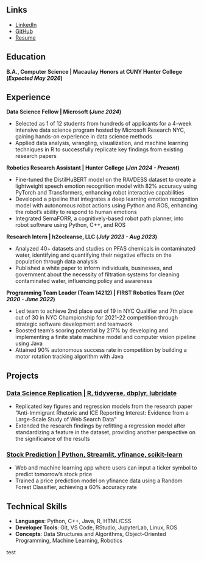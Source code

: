 ## Links

- [LinkedIn](https://www.linkedin.com/in/ericguan04/)
- [GitHub](https://github.com/ericguan04)
- [Resume](https://drive.google.com/file/d/1j7F5Hg7QUjYculezE6rMlkliM-fTgU2I/view?usp=sharing)

## Education

**B.A., Computer Science | Macaulay Honors at CUNY Hunter College (_Expected May 2026_)**

## Experience

**Data Science Fellow | Microsoft (_June 2024_)**

- Selected as 1 of 12 students from hundreds of applicants for a 4-week intensive data science program hosted by Microsoft Research NYC, gaining hands-on experience in data science methods
- Applied data analysis, wrangling, visualization, and machine learning techniques in R to successfully replicate key findings from existing research papers

**Robotics Research Assistant | Hunter College (_Jan 2024 - Present_)**

- Fine-tuned the DistilHuBERT model on the RAVDESS dataset to create a lightweight speech emotion recognition model with 82% accuracy using PyTorch and Transformers, enhancing robot interactive capabilities
- Developed a pipeline that integrates a deep learning emotion recognition model with autonomous robot actions using Python and ROS, enhancing the robot’s ability to respond to human emotions
- Integrated SemaFORR, a cognitively-based robot path planner, into robot software using Python, C++, and ROS

**Research Intern | h2ocleanse, LLC (_July 2023 - Aug 2023_)**

- Analyzed 40+ datasets and studies on PFAS chemicals in contaminated water, identifying and quantifying their negative effects on the population through data analysis
- Published a white paper to inform individuals, businesses, and government about the necessity of filtration systems for cleaning contaminated water, influencing policy and awareness

**Programming Team Leader (Team 14212) | FIRST Robotics Team (_Oct 2020 - June 2022_)**

- Led team to achieve 2nd place out of 19 in NYC Qualifier and 7th place out of 30 in NYC Championship for 2021-22 competition through strategic software development and teamwork
- Boosted team’s scoring potential by 217% by developing and implementing a finite state machine model and computer vision pipeline using Java
- Attained 90% autonomous success rate in competition by building a motor rotation tracking algorithm with Java

## Projects

### [Data Science Replication | R, tidyverse, dbplyr, lubridate](https://github.com/msr-ds3/immigrant-news-2024-group-6)

- Replicated key figures and regression models from the research paper “Anti-Immigrant Rhetoric and ICE Reporting Interest: Evidence from a Large-Scale Study of Web Search Data”
- Extended the research findings by refitting a regression model after standardizing a feature in the dataset, providing another perspective on the significance of the results

### [Stock Prediction | Python, Streamlit, yfinance, scikit-learn](https://github.com/ericguan04/stock_market_project)

- Web and machine learning app where users can input a ticker symbol to predict tomorrow’s stock price
- Trained a price prediction model on yfinance data using a Random Forest Classifier, achieving a 60% accuracy rate

## Technical Skills

- **Languages**: Python, C++, Java, R, HTML/CSS
- **Developer Tools**: Git, VS Code, RStudio, JupyterLab, Linux, ROS
- **Concepts**: Data Structures and Algorithms, Object-Oriented Programming, Machine Learning, Robotics

test
